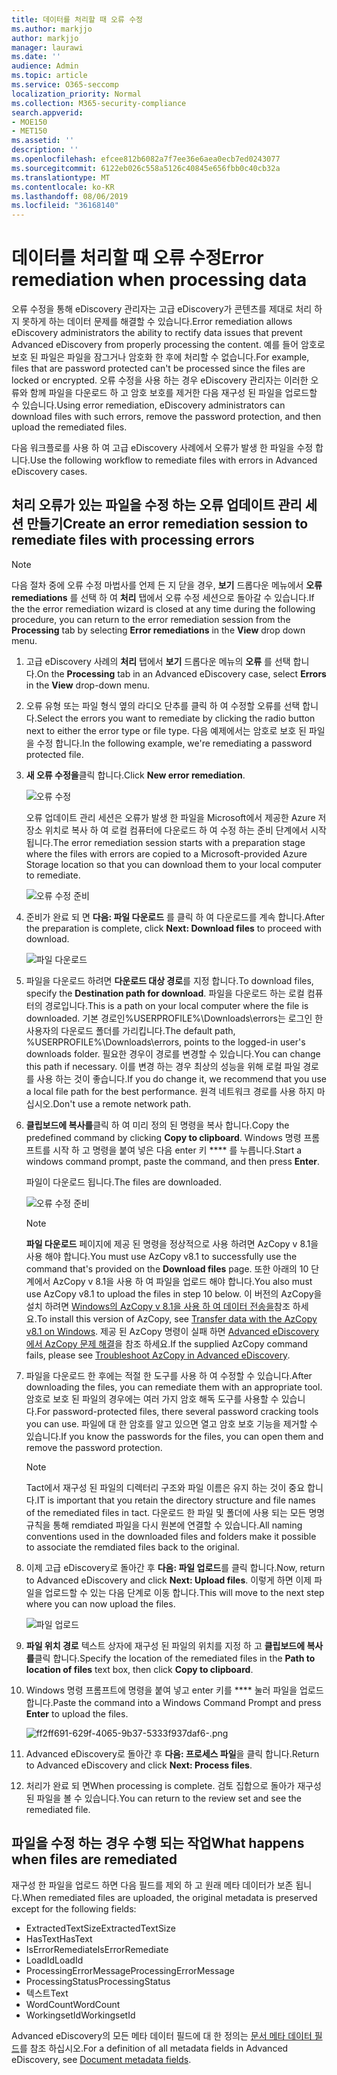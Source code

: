```yaml
---
title: 데이터를 처리할 때 오류 수정
ms.author: markjjo
author: markjjo
manager: laurawi
ms.date: ''
audience: Admin
ms.topic: article
ms.service: O365-seccomp
localization_priority: Normal
ms.collection: M365-security-compliance
search.appverid:
- MOE150
- MET150
ms.assetid: ''
description: ''
ms.openlocfilehash: efcee812b6082a7f7ee36e6aea0ecb7ed0243077
ms.sourcegitcommit: 6122eb026c558a5126c40845e656fbb0c40cb32a
ms.translationtype: MT
ms.contentlocale: ko-KR
ms.lasthandoff: 08/06/2019
ms.locfileid: "36168140"
---
```

# <a name="error-remediation-when-processing-data"></a><span data-ttu-id="5ffaa-102">데이터를 처리할 때 오류 수정</span><span class="sxs-lookup"><span data-stu-id="5ffaa-102">Error remediation when processing data</span></span>

<span data-ttu-id="5ffaa-103">오류 수정을 통해 eDiscovery 관리자는 고급 eDiscovery가 콘텐츠를 제대로 처리 하지 못하게 하는 데이터 문제를 해결할 수 있습니다.</span><span class="sxs-lookup"><span data-stu-id="5ffaa-103">Error remediation allows eDiscovery administrators the ability to rectify data issues that prevent Advanced eDiscovery from properly processing the content.</span></span> <span data-ttu-id="5ffaa-104">예를 들어 암호로 보호 된 파일은 파일을 잠그거나 암호화 한 후에 처리할 수 없습니다.</span><span class="sxs-lookup"><span data-stu-id="5ffaa-104">For example, files that are password protected can't be processed since the files are locked or encrypted.</span></span> <span data-ttu-id="5ffaa-105">오류 수정을 사용 하는 경우 eDiscovery 관리자는 이러한 오류와 함께 파일을 다운로드 하 고 암호 보호를 제거한 다음 재구성 된 파일을 업로드할 수 있습니다.</span><span class="sxs-lookup"><span data-stu-id="5ffaa-105">Using error remediation, eDiscovery administrators can download files with such errors, remove the password protection, and then upload the remediated files.</span></span>

<span data-ttu-id="5ffaa-106">다음 워크플로를 사용 하 여 고급 eDiscovery 사례에서 오류가 발생 한 파일을 수정 합니다.</span><span class="sxs-lookup"><span data-stu-id="5ffaa-106">Use the following workflow to remediate files with errors in Advanced eDiscovery cases.</span></span>

## <a name="create-an-error-remediation-session-to-remediate-files-with-processing-errors"></a><span data-ttu-id="5ffaa-107">처리 오류가 있는 파일을 수정 하는 오류 업데이트 관리 세션 만들기</span><span class="sxs-lookup"><span data-stu-id="5ffaa-107">Create an error remediation session to remediate files with processing errors</span></span>

>[!NOTE]
><span data-ttu-id="5ffaa-108">다음 절차 중에 오류 수정 마법사를 언제 든 지 닫을 경우, **보기** 드롭다운 메뉴에서 **오류 remediations** 를 선택 하 여 **처리** 탭에서 오류 수정 세션으로 돌아갈 수 있습니다.</span><span class="sxs-lookup"><span data-stu-id="5ffaa-108">If the the error remediation wizard is closed at any time during the following procedure, you can return to the error remediation session from the **Processing** tab by selecting **Error remediations** in the **View** drop down menu.</span></span>

1. <span data-ttu-id="5ffaa-109">고급 eDiscovery 사례의 **처리** 탭에서 **보기** 드롭다운 메뉴의 **오류** 를 선택 합니다.</span><span class="sxs-lookup"><span data-stu-id="5ffaa-109">On the **Processing** tab in an Advanced eDiscovery case, select **Errors** in the **View** drop-down menu.</span></span>

2. <span data-ttu-id="5ffaa-110">오류 유형 또는 파일 형식 옆의 라디오 단추를 클릭 하 여 수정할 오류를 선택 합니다.</span><span class="sxs-lookup"><span data-stu-id="5ffaa-110">Select the errors you want to remediate by clicking the radio button next to either the error type or file type.</span></span>  <span data-ttu-id="5ffaa-111">다음 예제에서는 암호로 보호 된 파일을 수정 합니다.</span><span class="sxs-lookup"><span data-stu-id="5ffaa-111">In the following example, we're remediating a password protected file.</span></span>

3. <span data-ttu-id="5ffaa-112">**새 오류 수정을**클릭 합니다.</span><span class="sxs-lookup"><span data-stu-id="5ffaa-112">Click **New error remediation**.</span></span>

    ![오류 수정](../media/8c2faf1a-834b-44fc-b418-6a18aed8b81a.png)

    <span data-ttu-id="5ffaa-114">오류 업데이트 관리 세션은 오류가 발생 한 파일을 Microsoft에서 제공한 Azure 저장소 위치로 복사 하 여 로컬 컴퓨터에 다운로드 하 여 수정 하는 준비 단계에서 시작 됩니다.</span><span class="sxs-lookup"><span data-stu-id="5ffaa-114">The error remediation session starts with a preparation stage where the files with errors are copied to a Microsoft-provided Azure Storage location so that you can download them to your local computer to remediate.</span></span>

    ![오류 수정 준비](../media/390572ec-7012-47c4-a6b6-4cbb5649e8a8.png)

4. <span data-ttu-id="5ffaa-116">준비가 완료 되 면 **다음: 파일 다운로드** 를 클릭 하 여 다운로드를 계속 합니다.</span><span class="sxs-lookup"><span data-stu-id="5ffaa-116">After the preparation is complete, click **Next: Download files** to proceed with download.</span></span>

    ![파일 다운로드](../media/6ac04b09-8e13-414a-9e24-7c75ba586363.png)

5. <span data-ttu-id="5ffaa-118">파일을 다운로드 하려면 **다운로드 대상 경로**를 지정 합니다.</span><span class="sxs-lookup"><span data-stu-id="5ffaa-118">To download files, specify the **Destination path for download**.</span></span> <span data-ttu-id="5ffaa-119">파일을 다운로드 하는 로컬 컴퓨터의 경로입니다.</span><span class="sxs-lookup"><span data-stu-id="5ffaa-119">This is a path on your local computer where the file is downloaded.</span></span>  <span data-ttu-id="5ffaa-120">기본 경로인%USERPROFILE%\Downloads\errors는 로그인 한 사용자의 다운로드 폴더를 가리킵니다.</span><span class="sxs-lookup"><span data-stu-id="5ffaa-120">The default path, %USERPROFILE%\Downloads\errors, points to the logged-in user's downloads folder.</span></span> <span data-ttu-id="5ffaa-121">필요한 경우이 경로를 변경할 수 있습니다.</span><span class="sxs-lookup"><span data-stu-id="5ffaa-121">You can change this path if necessary.</span></span> <span data-ttu-id="5ffaa-122">이를 변경 하는 경우 최상의 성능을 위해 로컬 파일 경로를 사용 하는 것이 좋습니다.</span><span class="sxs-lookup"><span data-stu-id="5ffaa-122">If you do change it, we recommend that you use a local file path for the best performance.</span></span> <span data-ttu-id="5ffaa-123">원격 네트워크 경로를 사용 하지 마십시오.</span><span class="sxs-lookup"><span data-stu-id="5ffaa-123">Don't use a remote network path.</span></span>

6. <span data-ttu-id="5ffaa-124">**클립보드에 복사를**클릭 하 여 미리 정의 된 명령을 복사 합니다.</span><span class="sxs-lookup"><span data-stu-id="5ffaa-124">Copy the predefined command by clicking **Copy to clipboard**.</span></span> <span data-ttu-id="5ffaa-125">Windows 명령 프롬프트를 시작 하 고 명령을 붙여 넣은 다음 enter 키 \*\*\*\* 를 누릅니다.</span><span class="sxs-lookup"><span data-stu-id="5ffaa-125">Start a windows command prompt, paste the command, and then press **Enter**.</span></span>  

    <span data-ttu-id="5ffaa-126">파일이 다운로드 됩니다.</span><span class="sxs-lookup"><span data-stu-id="5ffaa-126">The files are downloaded.</span></span>

    ![오류 수정 준비](../media/f364ab4d-31c5-4375-b69f-650f694a2f69.png)

    > [!NOTE]
    > <span data-ttu-id="5ffaa-128">**파일 다운로드** 페이지에 제공 된 명령을 정상적으로 사용 하려면 AzCopy v 8.1을 사용 해야 합니다.</span><span class="sxs-lookup"><span data-stu-id="5ffaa-128">You must use AzCopy v8.1 to successfully use the command that's provided on the **Download files** page.</span></span> <span data-ttu-id="5ffaa-129">또한 아래의 10 단계에서 AzCopy v 8.1을 사용 하 여 파일을 업로드 해야 합니다.</span><span class="sxs-lookup"><span data-stu-id="5ffaa-129">You also must use AzCopy v8.1 to upload the files in step 10 below.</span></span> <span data-ttu-id="5ffaa-130">이 버전의 AzCopy을 설치 하려면 [Windows의 AzCopy v 8.1을 사용 하 여 데이터 전송을](https://docs.microsoft.com/previous-versions/azure/storage/storage-use-azcopy)참조 하세요.</span><span class="sxs-lookup"><span data-stu-id="5ffaa-130">To install this version of AzCopy, see [Transfer data with the AzCopy v8.1 on Windows](https://docs.microsoft.com/previous-versions/azure/storage/storage-use-azcopy).</span></span> <span data-ttu-id="5ffaa-131">제공 된 AzCopy 명령이 실패 하면 [Advanced eDiscovery에서 AzCopy 문제 해결](troubleshooting-azcopy.md)을 참조 하세요.</span><span class="sxs-lookup"><span data-stu-id="5ffaa-131">If the supplied AzCopy command fails, please see [Troubleshoot AzCopy in Advanced eDiscovery](troubleshooting-azcopy.md).</span></span>

7. <span data-ttu-id="5ffaa-132">파일을 다운로드 한 후에는 적절 한 도구를 사용 하 여 수정할 수 있습니다.</span><span class="sxs-lookup"><span data-stu-id="5ffaa-132">After downloading the files, you can remediate them with an appropriate tool.</span></span> <span data-ttu-id="5ffaa-133">암호로 보호 된 파일의 경우에는 여러 가지 암호 해독 도구를 사용할 수 있습니다.</span><span class="sxs-lookup"><span data-stu-id="5ffaa-133">For password-protected files, there several password cracking tools you can use.</span></span> <span data-ttu-id="5ffaa-134">파일에 대 한 암호를 알고 있으면 열고 암호 보호 기능을 제거할 수 있습니다.</span><span class="sxs-lookup"><span data-stu-id="5ffaa-134">If you know the passwords for the files, you can open them and remove the password protection.</span></span>
    > [!NOTE]
    > <span data-ttu-id="5ffaa-135">Tact에서 재구성 된 파일의 디렉터리 구조와 파일 이름은 유지 하는 것이 중요 합니다.</span><span class="sxs-lookup"><span data-stu-id="5ffaa-135">IT is important that you retain the directory structure and file names of the remediated files in tact.</span></span>  <span data-ttu-id="5ffaa-136">다운로드 한 파일 및 폴더에 사용 되는 모든 명명 규칙을 통해 remdiated 파일을 다시 원본에 연결할 수 있습니다.</span><span class="sxs-lookup"><span data-stu-id="5ffaa-136">All naming conventions used in the downloaded files and folders make it possible to associate the remdiated files back to the original.</span></span>

8. <span data-ttu-id="5ffaa-137">이제 고급 eDiscovery로 돌아간 후 **다음: 파일 업로드**를 클릭 합니다.</span><span class="sxs-lookup"><span data-stu-id="5ffaa-137">Now, return to Advanced eDiscovery and click **Next: Upload files**.</span></span>  <span data-ttu-id="5ffaa-138">이렇게 하면 이제 파일을 업로드할 수 있는 다음 단계로 이동 합니다.</span><span class="sxs-lookup"><span data-stu-id="5ffaa-138">This will move to the next step where you can now upload the files.</span></span>

    ![파일 업로드](../media/af3d8617-1bab-4ecd-8de0-22e53acba240.png)

9. <span data-ttu-id="5ffaa-140">**파일 위치 경로** 텍스트 상자에 재구성 된 파일의 위치를 지정 하 고 **클립보드에 복사를**클릭 합니다.</span><span class="sxs-lookup"><span data-stu-id="5ffaa-140">Specify the location of the remediated files in the **Path to location of files** text box, then click **Copy to clipboard**.</span></span>

10. <span data-ttu-id="5ffaa-141">Windows 명령 프롬프트에 명령을 붙여 넣고 enter 키를 \*\*\*\* 눌러 파일을 업로드 합니다.</span><span class="sxs-lookup"><span data-stu-id="5ffaa-141">Paste the command into a Windows Command Prompt and press **Enter** to upload the files.</span></span>

    ![ff2ff691-629f-4065-9b37-5333f937daf6-.png](../media/ff2ff691-629f-4065-9b37-5333f937daf6.png)

11. <span data-ttu-id="5ffaa-143">Advanced eDiscovery로 돌아간 후 **다음: 프로세스 파일**을 클릭 합니다.</span><span class="sxs-lookup"><span data-stu-id="5ffaa-143">Return to Advanced eDiscovery and click **Next: Process files**.</span></span>

12. <span data-ttu-id="5ffaa-144">처리가 완료 되 면</span><span class="sxs-lookup"><span data-stu-id="5ffaa-144">When processing is complete.</span></span> <span data-ttu-id="5ffaa-145">검토 집합으로 돌아가 재구성 된 파일을 볼 수 있습니다.</span><span class="sxs-lookup"><span data-stu-id="5ffaa-145">You can return to the review set and see the remediated file.</span></span>

## <a name="what-happens-when-files-are-remediated"></a><span data-ttu-id="5ffaa-146">파일을 수정 하는 경우 수행 되는 작업</span><span class="sxs-lookup"><span data-stu-id="5ffaa-146">What happens when files are remediated</span></span>

<span data-ttu-id="5ffaa-147">재구성 한 파일을 업로드 하면 다음 필드를 제외 하 고 원래 메타 데이터가 보존 됩니다.</span><span class="sxs-lookup"><span data-stu-id="5ffaa-147">When remediated files are uploaded, the original metadata is preserved except for the following fields:</span></span> 

- <span data-ttu-id="5ffaa-148">ExtractedTextSize</span><span class="sxs-lookup"><span data-stu-id="5ffaa-148">ExtractedTextSize</span></span>
- <span data-ttu-id="5ffaa-149">HasText</span><span class="sxs-lookup"><span data-stu-id="5ffaa-149">HasText</span></span>
- <span data-ttu-id="5ffaa-150">IsErrorRemediate</span><span class="sxs-lookup"><span data-stu-id="5ffaa-150">IsErrorRemediate</span></span>
- <span data-ttu-id="5ffaa-151">LoadId</span><span class="sxs-lookup"><span data-stu-id="5ffaa-151">LoadId</span></span>
- <span data-ttu-id="5ffaa-152">ProcessingErrorMessage</span><span class="sxs-lookup"><span data-stu-id="5ffaa-152">ProcessingErrorMessage</span></span>
- <span data-ttu-id="5ffaa-153">ProcessingStatus</span><span class="sxs-lookup"><span data-stu-id="5ffaa-153">ProcessingStatus</span></span>
- <span data-ttu-id="5ffaa-154">텍스트</span><span class="sxs-lookup"><span data-stu-id="5ffaa-154">Text</span></span>
- <span data-ttu-id="5ffaa-155">WordCount</span><span class="sxs-lookup"><span data-stu-id="5ffaa-155">WordCount</span></span>
- <span data-ttu-id="5ffaa-156">WorkingsetId</span><span class="sxs-lookup"><span data-stu-id="5ffaa-156">WorkingsetId</span></span>

<span data-ttu-id="5ffaa-157">Advanced eDiscovery의 모든 메타 데이터 필드에 대 한 정의는 [문서 메타 데이터 필드](document-metadata-fields.md)를 참조 하십시오.</span><span class="sxs-lookup"><span data-stu-id="5ffaa-157">For a definition of all metadata fields in Advanced eDiscovery, see [Document metadata fields](document-metadata-fields.md).</span></span>

